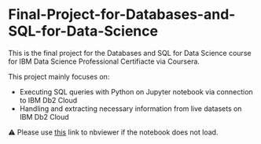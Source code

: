 # Final-Project-for-Databases-and-SQL-for-Data-Science

This is the final project for the Databases and SQL for Data Science course for IBM Data Science Professional Certifiacte via Coursera.

This project mainly focuses on:
* Executing SQL queries with Python on Jupyter notebook via connection to IBM Db2 Cloud
* Handling and extracting necessary information from live datasets on IBM Db2 Cloud

:warning: Please use [this](https://nbviewer.jupyter.org/github/ynylgm/Final-Project-for-Databases-and-SQL-for-Data-Science/blob/master/Analysis%20on%20Three%20Datasets%20for%20the%20City%20of%20Chicago.ipynb) link to nbviewer if the notebook does not load.
